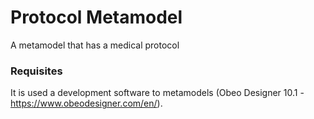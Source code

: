 # Protocol Metamodel

A metamodel that has a medical protocol

### Requisites

It is used a development software to metamodels (Obeo Designer 10.1 - https://www.obeodesigner.com/en/).
